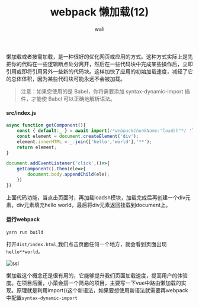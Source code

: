 ﻿---
layout: post
title: webpack 懒加载(12)
tagline: webpack教程
category: webpack      #分类
author: wali    #作者
tag: webpack     #标签
ghurl:      #github url
ghurl_zip:  #github zip下载
comments: true
post_nav: false
group_tag: webpack4.x 教程
---

懒加载或者按需加载，是一种很好的优化网页或应用的方式。这种方式实际上是先把你的代码在一些逻辑断点处分离开，然后在一些代码块中完成某些操作后，立即引用或即将引用另外一些新的代码块。这样加快了应用的初始加载速度，减轻了它的总体体积，因为某些代码块可能永远不会被加载。

> 注意：如果您使用的是 Babel，你将需要添加 syntax-dynamic-import 插件，才能使 Babel 可以正确地解析语法。

#### src/index.js

```javascript
async function getComponent(){
    const { default:_ } = await import(/*webpackChunkName:"loadsh"*/ 'loadsh');
    const element = document.createElement('div');
    element.innerHTML = _.join(['hello','world'],'**');
    return element;
}

document.addEventListener('click',()=>{
    getComponent().then(ele=>{
        document.body.appendChild(ele);
    })
})
```

上面代码功能，当点击页面时，再加载loadsh模块，加载完成后再创建一个div元素，div元素填充hello world，最后将div元素返回挂载到document上。


#### 运行webpack

```
yarn run build
```

打开`dist/index.html`,我们点击页面任何一个地方，就会看到页面出现`hello**world`。

![ssl](http://walidream.com:9999/blogImage/webpack/webpack_24.png)

懒加载这个概念还是很有用的，它能够提升我们页面加载速度，提高用户的体验度。在项目后面，小菜会搭一个简易的项目，主要写一下vue中路由懒加载的实现。原理就是利用import()这个新语法，如果要想使用新语法就需要再webpack中配置`syntax-dynamic-import`






















